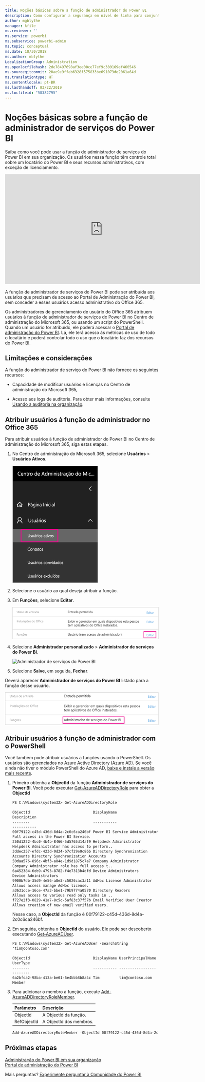 ```yaml
---
title: Noções básicas sobre a função de administrador do Power BI
description: Como configurar a segurança em nível de linha para conjuntos de dados importados e DirectQuery para o serviço do Power BI.
author: mgblythe
manager: kfile
ms.reviewer: ''
ms.service: powerbi
ms.subservice: powerbi-admin
ms.topic: conceptual
ms.date: 10/30/2018
ms.author: mblythe
LocalizationGroup: Administration
ms.openlocfilehash: 2de78497698af3ee00ce77ef9c389169ef460546
ms.sourcegitcommit: 20ae9e9ffab6328f575833be691073de2061a64d
ms.translationtype: HT
ms.contentlocale: pt-BR
ms.lasthandoff: 03/22/2019
ms.locfileid: "58382795"
---
```

# <a name="understanding-the-power-bi-service-administrator-role"></a>Noções básicas sobre a função de administrador de serviços do Power BI

Saiba como você pode usar a função de administrador de serviços do Power BI em sua organização. Os usuários nessa função têm controle total sobre um locatário do Power BI e seus recursos administrativos, com exceção de licenciamento.

<iframe width="640" height="360" src="https://www.youtube.com/embed/PQRbdJgEm3k?showinfo=0" frameborder="0" allowfullscreen></iframe>

A função de administrador de serviços do Power BI pode ser atribuída aos usuários que precisam de acesso ao Portal de Administração do Power BI, sem conceder a esses usuários acesso administrativo do Office 365.

Os administradores de gerenciamento de usuário do Office 365 atribuem usuários à função de administrador de serviços do Power BI no Centro de administração do Microsoft 365, ou usando um script do PowerShell. Quando um usuário for atribuído, ele poderá acessar o [Portal de administração do Power BI](service-admin-portal.md). Lá, ele terá acesso às métricas de uso de todo o locatário e poderá controlar todo o uso que o locatário faz dos recursos do Power BI.

## <a name="limitations-and-considerations"></a>Limitações e considerações

A função do administrador de serviço do Power BI não fornece os seguintes recursos:

* Capacidade de modificar usuários e licenças no Centro de administração do Microsoft 365,

* Acesso aos logs de auditoria. Para obter mais informações, consulte [Usando a auditoria na organização](service-admin-auditing.md).

## <a name="assign-users-to-the-admin-role-in-office-365"></a>Atribuir usuários à função de administrador no Office 365

Para atribuir usuários à função de administrador do Power BI no Centro de administração do Microsoft 365, siga estas etapas.

1. No Centro de administração do Microsoft 365, selecione **Usuários** > **Usuários Ativos**.

    ![Centro de administração do Microsoft 365](media/service-admin-role/powerbi-admin-users.png)

1. Selecione o usuário ao qual deseja atribuir a função.

1. Em **Funções**, selecione **Editar**.

    ![Editar funções](media/service-admin-role/powerbi-admin-edit-roles.png)

1. Selecione **Administrador personalizado** > **Administrador de serviços do Power BI**.

    ![Administrador de serviços do Power BI](media/service-admin-role/powerbi-admin-role.png)

1. Selecione **Salve**, em seguida, **Fechar**.

Deverá aparecer **Administrador de serviços do Power BI** listado para a função desse usuário.

![Funções](media/service-admin-role/powerbi-admin-role-set.png)

## <a name="assign-users-to-the-admin-role-with-powershell"></a>Atribuir usuários à função de administrador com o PowerShell

Você também pode atribuir usuários a funções usando o PowerShell. Os usuários são gerenciados no Azure Active Directory (Azure AD). Se você ainda não tiver o módulo PowerShell do Azure AD, [baixe e instale a versão mais recente](https://www.powershellgallery.com/packages/AzureAD/).

1. Primeiro obtenha a **ObjectId** da função **Administrador de serviços do Power BI**. Você pode executar [Get-AzureADDirectoryRole](/powershell/module/azuread/get-azureaddirectoryrole) para obter a **ObjectId**

    ```
    PS C:\Windows\system32> Get-AzureADDirectoryRole

    ObjectId                             DisplayName                        Description
    --------                             -----------                        -----------
    00f79122-c45d-436d-8d4a-2c0c6ca246bf Power BI Service Administrator     Full access in the Power BI Service.
    250d1222-4bc0-4b4b-8466-5d5765d14af9 Helpdesk Administrator             Helpdesk Administrator has access to perform..
    3ddec257-efdc-423d-9d24-b7cf29e0c86b Directory Synchronization Accounts Directory Synchronization Accounts
    50daa576-896c-4bf3-a84e-1d9d1875c7a7 Company Administrator              Company Administrator role has full access t..
    6a452384-6eb9-4793-8782-f4e7313b4dfd Device Administrators              Device Administrators
    9900b7db-35d9-4e56-a8e3-c5026cac3a11 AdHoc License Administrator        Allows access manage AdHoc license.
    a3631cce-16ce-47a3-bbe1-79b9774a0570 Directory Readers                  Allows access to various read only tasks in ..
    f727e2f3-0829-41a7-8c5c-5af83c37f57b Email Verified User Creator        Allows creation of new email verified users.
    ```

    Nesse caso, a **ObjectId** da função é 00f79122-c45d-436d-8d4a-2c0c6ca246bf.

1. Em seguida, obtenha o **ObjectId** do usuário. Ele pode ser descoberto executando [Get-AzureADUser](/powershell/module/azuread/get-azureaduser).

    ```
    PS C:\Windows\system32> Get-AzureADUser -SearchString 'tim@contoso.com'

    ObjectId                             DisplayName UserPrincipalName      UserType
    --------                             ----------- -----------------      --------
    6a2bfca2-98ba-413a-be61-6e4bbb8b8a4c Tim         tim@contoso.com        Member
    ```

1. Para adicionar o membro à função, execute [Add-AzureADDirectoryRoleMember](/powershell/module/azuread/add-azureaddirectoryrolemember).

    | Parâmetro | Descrição |
    | --- | --- |
    | ObjectId |A ObjectId da função. |
    | RefObjectId |A ObjectId dos membros. |

    ```powershell
    Add-AzureADDirectoryRoleMember -ObjectId 00f79122-c45d-436d-8d4a-2c0c6ca246bf -RefObjectId 6a2bfca2-98ba-413a-be61-6e4bbb8b8a4c
    ```

## <a name="next-steps"></a>Próximas etapas

[Administração do Power BI em sua organização](service-admin-administering-power-bi-in-your-organization.md)  
[Portal de administração do Power BI](service-admin-portal.md)  

Mais perguntas? [Experimente perguntar à Comunidade do Power BI](http://community.powerbi.com/)